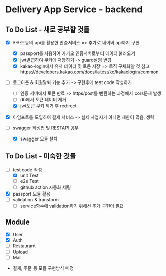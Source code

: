 # Delivery App Service - backend

## To Do List - 새로 공부할 것들

- [x] 카카오등의 api를 활용한 인증서비스 => 추가로 네이버 api까지 구현

  - [x] passport를 사용하여 카카오 인증서버로부터 데이터 불러오기
  - [x] jwt발급하여 쿠키에 저장하기 -> guard설정 변경
  - [x] kakao-login에서 유저 데이터 및 토큰 저장 => 로직 구체화할 것
        참고: https://developers.kakao.com/docs/latest/ko/kakaologin/common

- [ ] 로그아웃 & 회원탈퇴 기능 추가 -> 구현후에 test code 작성하기

  - [ ] 인증 서버에서 토큰 만료 -> https/post를 반환하는 과정에서 cors문제 발생
  - [ ] db에서 토큰 데이터 제거
  - [x] jwt토큰 쿠키 제거 후 redirect

- [x] 아임포트를 도입하여 결제 서비스 -> 실제 사업자가 아니면 제한이 많음, 생략
- [ ] swagger 작성법 및 RESTAPI 공부
  - [x] swagger 모듈 설치

## To Do List - 미숙한 것들

- [ ] test code 작성
  - [x] unit Test
  - [ ] e2e Test
  - [ ] github action 자동화 세팅
- [x] passport 모듈 활용
- [ ] validation & transform
  - [ ] service함수에 validation하기 위해선 추가 구현이 필요

## Module

- [x] User
- [x] Auth
- [ ] Restaurant
- [ ] Upload
- [ ] Mail

- 결제, 주문 등 모듈 구현방식 미정

